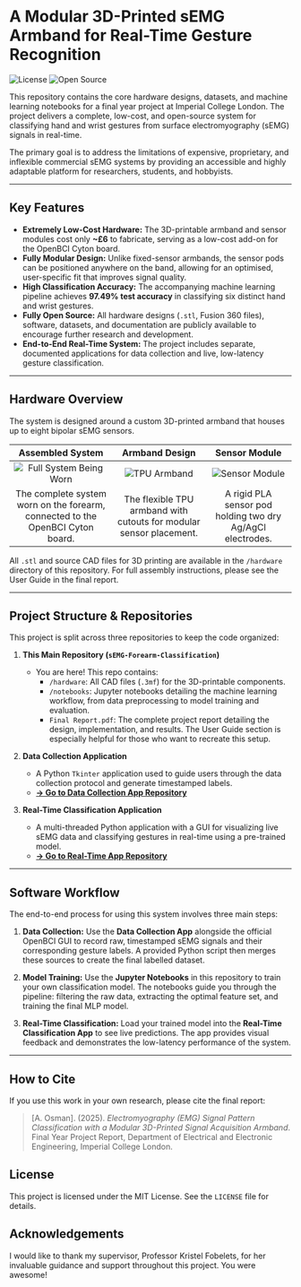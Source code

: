 # A Modular 3D-Printed sEMG Armband for Real-Time Gesture Recognition

![License](https://img.shields.io/badge/license-MIT-blue.svg)
![Open Source](https://img.shields.io/badge/Open%20Source-%E2%9D%A4-brightgreen.svg)

This repository contains the core hardware designs, datasets, and machine learning notebooks for a final year project at Imperial College London. The project delivers a complete, low-cost, and open-source system for classifying hand and wrist gestures from surface electromyography (sEMG) signals in real-time.

The primary goal is to address the limitations of expensive, proprietary, and inflexible commercial sEMG systems by providing an accessible and highly adaptable platform for researchers, students, and hobbyists.

---

## Key Features

* **Extremely Low-Cost Hardware:** The 3D-printable armband and sensor modules cost only **~£6** to fabricate, serving as a low-cost add-on for the OpenBCI Cyton board.
* **Fully Modular Design:** Unlike fixed-sensor armbands, the sensor pods can be positioned anywhere on the band, allowing for an optimised, user-specific fit that improves signal quality.
* **High Classification Accuracy:** The accompanying machine learning pipeline achieves **97.49% test accuracy** in classifying six distinct hand and wrist gestures.
* **Fully Open Source:** All hardware designs (`.stl`, Fusion 360 files), software, datasets, and documentation are publicly available to encourage further research and development.
* **End-to-End Real-Time System:** The project includes separate, documented applications for data collection and live, low-latency gesture classification.

---

## Hardware Overview

The system is designed around a custom 3D-printed armband that houses up to eight bipolar sEMG sensors.

| Assembled System | Armband Design | Sensor Module |
| :---: | :---: | :---: |
| ![Full System Being Worn](./assets/full_system_photo.jpg) | ![TPU Armband](./assets/armband_photo.jpg) | ![Sensor Module](./assets/sensor_module_photo.jpg) |
| The complete system worn on the forearm, connected to the OpenBCI Cyton board. | The flexible TPU armband with cutouts for modular sensor placement. | A rigid PLA sensor pod holding two dry Ag/AgCl electrodes. |

All `.stl` and source CAD files for 3D printing are available in the `/hardware` directory of this repository. For full assembly instructions, please see the User Guide in the final report.

---

## Project Structure & Repositories

This project is split across three repositories to keep the code organized:

1.  **This Main Repository (`sEMG-Forearm-Classification`)**
    * You are here! This repo contains:
        * `/hardware`: All CAD files (`.3mf`) for the 3D-printable components.
        * `/notebooks`: Jupyter notebooks detailing the machine learning workflow, from data preprocessing to model training and evaluation.
        * `Final Report.pdf`: The complete project report detailing the design, implementation, and results. The User Guide section is especially helpful for those who want to recreate this setup.

2.  **Data Collection Application**
    * A Python `Tkinter` application used to guide users through the data collection protocol and generate timestamped labels.
    * **[-> Go to Data Collection App Repository](https://github.com/LilOz/EMGPromptApp)**

3.  **Real-Time Classification Application**
    * A multi-threaded Python application with a GUI for visualizing live sEMG data and classifying gestures in real-time using a pre-trained model.
    * **[-> Go to Real-Time App Repository](http://github.com/LilOz/emg-realtime-classification)**

---

## Software Workflow

The end-to-end process for using this system involves three main steps:

1.  **Data Collection:** Use the **Data Collection App** alongside the official OpenBCI GUI to record raw, timestamped sEMG signals and their corresponding gesture labels. A provided Python script then merges these sources to create the final labelled dataset.

2.  **Model Training:** Use the **Jupyter Notebooks** in this repository to train your own classification model. The notebooks guide you through the pipeline: filtering the raw data, extracting the optimal feature set, and training the final MLP model.

3.  **Real-Time Classification:** Load your trained model into the **Real-Time Classification App** to see live predictions. The app provides visual feedback and demonstrates the low-latency performance of the system.

---

## How to Cite

If you use this work in your own research, please cite the final report:

> [A. Osman]. (2025). *Electromyography (EMG) Signal Pattern Classification with a Modular 3D-Printed Signal Acquisition Armband*. Final Year Project Report, Department of Electrical and Electronic Engineering, Imperial College London.

## License

This project is licensed under the MIT License. See the `LICENSE` file for details.

## Acknowledgements

I would like to thank my supervisor, Professor Kristel Fobelets, for her invaluable guidance and support throughout this project. You were awesome!
